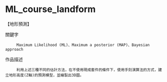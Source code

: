 # ML_course_landform
【地形預測】

   關鍵字
   
         Maximum Likelihood (ML)、Maximum a posterior (MAP)、Bayesian approach
      
   作品描述
      
         利用上述三種不同的估計方法，在不使用現成套件的條件下，使用手刻演算法的方式，建立地形高度(Z軸)的預測模型，並繪製出3D圖。
